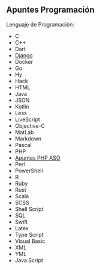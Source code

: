## Apuntes Programación
Lenguaje de Programación:
- C
- C++
- Dart
- [Django](https://github.com/WiWagner8462/py201)
- Docker
- Go
- Hy
- Hack
- HTML
- Java
- JSON
- Kotlin
- Less
- LiveScript
- Objective-C
- MatLab
- Markdown
- Pascal
- PHP
- [Apuntes PHP ASO](https://github.com/WiWagner8462/PHP#readme "Apuntes PHP ASO")
- Perl
- PowerShell
- R
- Ruby
- Rust
- Scala
- SCSS
- Shell Script
- SQL
- Swift
- Latex
- Type Script
- Visual Basic
- XML
- YML
- Java Script